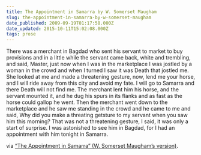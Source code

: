 ```yaml
---
title: The Appointment in Samarra by W. Somerset Maugham
slug: the-appointment-in-samarra-by-w-somerset-maugham
date_published: 2009-09-19T01:17:58.000Z
date_updated: 2015-10-11T15:02:08.000Z
tags: prose
---
```


There was a merchant in Bagdad who sent his servant to market to buy provisions and in a little while the servant came back, white and trembling, and said, Master, just now when I was in the marketplace I was jostled by a woman in the crowd and when I turned I saw it was Death that jostled me. She looked at me and made a threatening gesture, now, lend me your horse, and I will ride away from this city and avoid my fate. I will go to Samarra and there Death will not find me. The merchant lent him his horse, and the servant mounted it, and he dug his spurs in its flanks and as fast as the horse could gallop he went. Then the merchant went down to the marketplace and he saw me standing in the crowd and he came to me and said, Why did you make a threating getsture to my servant when you saw him this morning? That was not a threatening gesture, I said, it was only a start of surprise. I was astonished to see him in Bagdad, for I had an appointment with him tonight in Samarra.

via [“The Appointment in Samarra” (W. Somerset Maugham’s version)](http://www.k-state.edu/english/baker/english320/Maugham-AS.htm).
